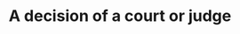 ---
title: A decision of a court or judge
longTitle: 'A decision of a court or judge.'
tags:
- gccommon
scopeNote:
- "[[Court decisions]]"
---